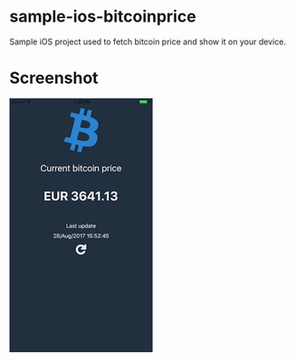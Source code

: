 # sample-ios-bitcoinprice
Sample iOS project used to fetch bitcoin price and show it on your device.

# Screenshot
![ss](/asset%20files/screenshot2.png?raw=true "Screenshot")
